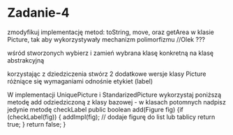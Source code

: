 # Zadanie-4

zmodyfikuj implementację metod: toString, move, oraz getArea w klasie Picture, tak aby wykorzystywały mechanizm polimorfizmu //Olek ???

wśród stworzonych wybierz i zamień wybrana klasę konkretną na klasę abstrakcyjną

korzystając z dziedziczenia stwórz 2 dodatkowe wersje klasy Picture różniące się wymaganiami odnośnie etykiet (label)

W implementacji UniquePicture i StandarizedPicture wykorzystaj  poniższą metodę add odziedziczoną z klasy bazowej - w klasach potomnych nadpisz jedynie metodę 
checkLabel
public boolean add(Figure fig) {if (checkLabel(fig)) {
    addImpl(fig); // dodaje figurę do list lub tablicy
    return true;
    }
    return false;
    }

